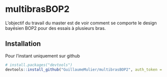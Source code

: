 
<!-- README.md is generated from README.Rmd. Please edit that file -->

# multibrasBOP2

<!-- badges: start -->
<!-- badges: end -->

L’objectif du travail du master est de voir comment se comporte le
design bayésien BOP2 pour des essais à plusieurs bras.

## Installation

Pour l’instant uniquement sur github

``` r
# install.packages("devtools")
devtools::install_github("GuillaumeMulier/multibrasBOP2", auth_token = "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")
```
